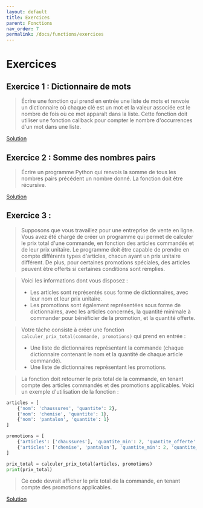 ```yaml
---
layout: default
title: Exercices
parent: Fonctions
nav_order: 7
permalink: /docs/functions/exercices
---
```


# Exercices

## Exercice 1 : Dictionnaire de mots
> Écrire une fonction qui prend en entrée une liste de mots et renvoie un dictionnaire où chaque clé est un mot et la valeur associée est le nombre de fois où ce mot apparaît dans la liste. Cette fonction doit utiliser une fonction callback pour compter le nombre d'occurrences d'un mot dans une liste.

[Solution](https://github.com/rodolphebarbanneau/python/blob/main/docs/05/exercises/01.py)

## Exercice 2 : Somme des nombres pairs
> Écrire un programme Python qui renvois la somme de tous les nombres pairs précédent un nombre donné. La fonction doit être récursive.

[Solution](https://github.com/rodolphebarbanneau/python/blob/main/docs/05/exercises/02.py)

## Exercice 3 :  
> Supposons que vous travaillez pour une entreprise de vente en ligne. Vous avez été chargé de créer un programme qui permet de calculer le prix total d'une commande, en fonction des articles commandés et de leur prix unitaire. Le programme doit être capable de prendre en compte différents types d'articles, chacun ayant un prix unitaire différent. De plus, pour certaines promotions spéciales, des articles peuvent être offerts si certaines conditions sont remplies.

> Voici les informations dont vous disposez :
> - Les articles sont représentés sous forme de dictionnaires, avec leur nom et leur prix unitaire.
> - Les promotions sont également représentées sous forme de dictionnaires, avec les articles concernés, la quantité minimale à commander pour bénéficier de la promotion, et la quantité offerte.

> Votre tâche consiste à créer une fonction `calculer_prix_total(commande, promotions)` qui prend en entrée :
> - Une liste de dictionnaires représentant la commande (chaque dictionnaire contenant le nom et la quantité de chaque article commandé).
> - Une liste de dictionnaires représentant les promotions.

> La fonction doit retourner le prix total de la commande, en tenant compte des articles commandés et des promotions applicables. Voici un exemple d'utilisation de la fonction :

```python	
articles = [
    {'nom': 'chaussures', 'quantite': 2},
    {'nom': 'chemise', 'quantite': 1},
    {'nom': 'pantalon', 'quantite': 1}
]

promotions = [
    {'articles': ['chaussures'], 'quantite_min': 2, 'quantite_offerte': 1},
    {'articles': ['chemise', 'pantalon'], 'quantite_min': 2, 'quantite_offerte': 1}
]

prix_total = calculer_prix_total(articles, promotions)
print(prix_total)
```

> Ce code devrait afficher le prix total de la commande, en tenant compte des promotions applicables.

[Solution](https://github.com/rodolphebarbanneau/python/blob/main/docs/05/exercises/03.py)
